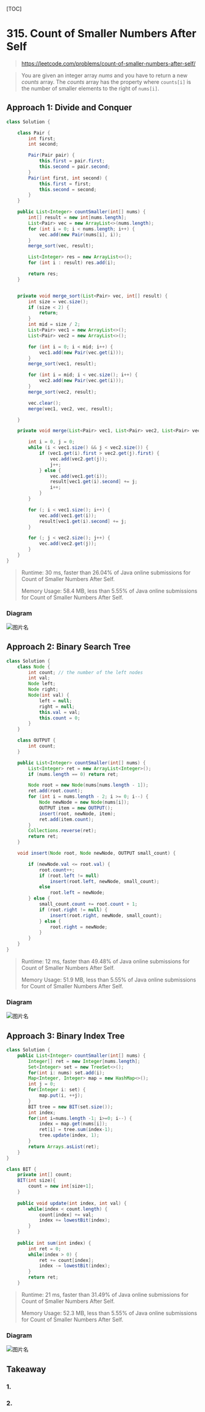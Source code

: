 [TOC]

# 315. Count of Smaller Numbers After Self

> https://leetcode.com/problems/count-of-smaller-numbers-after-self/

> You are given an integer array *nums* and you have to return a new *counts* array. The *counts* array has the property where `counts[i]` is the number of smaller elements to the right of `nums[i]`.



## Approach 1:  Divide and Conquer

```java
class Solution {

    class Pair {
        int first;
        int second;

        Pair(Pair pair) {
            this.first = pair.first;
            this.second = pair.second;
        }
        Pair(int first, int second) {
            this.first = first;
            this.second = second;
        }
    }

    public List<Integer> countSmaller(int[] nums) {
        int[] result = new int[nums.length];
        List<Pair> vec = new ArrayList<>(nums.length);
        for (int i = 0; i < nums.length; i++) {
            vec.add(new Pair(nums[i], i));
        }
        merge_sort(vec, result);

        List<Integer> res = new ArrayList<>();
        for (int i : result) res.add(i);

        return res;
    }


    private void merge_sort(List<Pair> vec, int[] result) {
        int size = vec.size();
        if (size < 2) {
            return;
        }
        int mid = size / 2;
        List<Pair> vec1 = new ArrayList<>();
        List<Pair> vec2 = new ArrayList<>();

        for (int i = 0; i < mid; i++) {
            vec1.add(new Pair(vec.get(i)));
        }
        merge_sort(vec1, result);

        for (int i = mid; i < vec.size(); i++) {
            vec2.add(new Pair(vec.get(i)));
        }
        merge_sort(vec2, result);

        vec.clear();
        merge(vec1, vec2, vec, result);

    }

    private void merge(List<Pair> vec1, List<Pair> vec2, List<Pair> vec, int[] result) {

        int i = 0, j = 0;
        while (i < vec1.size() && j < vec2.size()) {
            if (vec1.get(i).first > vec2.get(j).first) {
                vec.add(vec2.get(j));
                j++;
            } else {
                vec.add(vec1.get(i));
                result[vec1.get(i).second] += j;
                i++;
            }
        }

        for (; i < vec1.size(); i++) {
            vec.add(vec1.get(i));
            result[vec1.get(i).second] += j;
        }

        for (; j < vec2.size(); j++) {
            vec.add(vec2.get(j));
        }
    }
}

```

>Runtime: 30 ms, faster than 26.04% of Java online submissions for Count of Smaller Numbers After Self.
>
>Memory Usage: 58.4 MB, less than 5.55% of Java online submissions for Count of Smaller Numbers After Self.

### Diagram

![图片名](images/315.1.png)

## Approach 2:  Binary Search Tree

```java
class Solution {
    class Node {
        int count; // the number of the left nodes
        int val;
        Node left;
        Node right;
        Node(int val) {
            left = null;
            right = null;
            this.val = val;
            this.count = 0;
        }
    }

    class OUTPUT {
        int count;
    }

    public List<Integer> countSmaller(int[] nums) {
        List<Integer> ret = new ArrayList<Integer>();
        if (nums.length == 0) return ret;

        Node root = new Node(nums[nums.length - 1]);
        ret.add(root.count);
        for (int i = nums.length - 2; i >= 0; i--) {
            Node newNode = new Node(nums[i]);
            OUTPUT item = new OUTPUT();
            insert(root, newNode, item);
            ret.add(item.count);
        }
        Collections.reverse(ret);
        return ret;
    }

    void insert(Node root, Node newNode, OUTPUT small_count) {

        if (newNode.val <= root.val) {
            root.count++;
            if (root.left != null)
                insert(root.left, newNode, small_count);
            else
                root.left = newNode;
        } else {
            small_count.count += root.count + 1;
            if (root.right != null) {
                insert(root.right, newNode, small_count);
            } else {
                root.right = newNode;
            }
        }
    }
}
```

> Runtime: 12 ms, faster than 49.48% of Java online submissions for Count of Smaller Numbers After Self.
>
> Memory Usage: 51.9 MB, less than 5.55% of Java online submissions for Count of Smaller Numbers After Self.

### Diagram

![图片名](images/315.2.png)



## Approach 3:  Binary Index Tree

```java
class Solution {
    public List<Integer> countSmaller(int[] nums) {
        Integer[] ret = new Integer[nums.length];
        Set<Integer> set = new TreeSet<>();
        for(int i: nums) set.add(i);
        Map<Integer, Integer> map = new HashMap<>();
        int j = 0;
        for(Integer i: set) {
            map.put(i, ++j);
        }        
        BIT tree = new BIT(set.size());
        int index;
        for(int i=nums.length -1; i>=0; i--) {
            index = map.get(nums[i]);
            ret[i] = tree.sum(index-1);
            tree.update(index, 1);
        } 
        return Arrays.asList(ret);
    }
}

class BIT {
    private int[] count;
    BIT(int size){
        count = new int[size+1];
    }
    
    public void update(int index, int val) {        
        while(index < count.length) {
            count[index] += val;
            index += lowestBit(index);
        }
    }
    
    public int sum(int index) {
        int ret = 0;
        while(index > 0) {
            ret += count[index];
            index -= lowestBit(index);
        }
        return ret;
    }
```

>Runtime: 21 ms, faster than 31.49% of Java online submissions for Count of Smaller Numbers After Self.
>
>Memory Usage: 52.3 MB, less than 5.55% of Java online submissions for Count of Smaller Numbers After Self.



### Diagram

![图片名](images/315.3.png)



## Takeaway

### 1. 

### 2.





